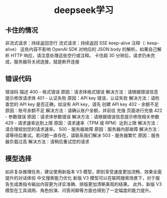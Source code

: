 # <center>deepseek学习</center>
## 卡住的情况
非流式请求：持续返回空行
流式请求：持续返回 SSE keep-alive 注释（: keep-alive）
这些内容不影响 OpenAI SDK 对响应的 JSON body 的解析。如果自己解析 HTTP 响应，请注意处理这些空行或注释。
卡住超 30 分钟后，请求仍未完成，服务器将关闭连接，就是断开连接
## 错误代码
错误码	描述
400 - 格式错误	原因：请求体格式错误
解决方法：请根据错误信息提示修改请求体
401 - 认证失败	原因：API key 错误，认证失败
解决方法：请检查您的 API key 是否正确，如没有 API key，请先 创建 API key
402 - 余额不足	原因：账号余额不足
解决方法：请确认账户余额，并前往 充值 页面进行充值
422 - 参数错误	原因：请求体参数错误
解决方法：请根据错误信息提示修改相关参数
429 - 请求速率达到上限	原因：请求速率（TPM 或 RPM）达到上限
解决方法：请合理规划您的请求速率。
500 - 服务器故障	原因：服务器内部故障
解决方法：请等待后重试。若问题一直存在，请联系我们解决
503 - 服务器繁忙	原因：服务器负载过高
解决方法：请稍后重试您的请求
## 模型选择
如非复杂推理任务，建议使用新版本 V3 模型，即刻享受速度更加流畅、效果全面提升的对话体验
中文搜索能力优化
新版 V3 模型可以在联网搜索场景下，对于报告生成类指令输出内容更为详实准确、排版更加清晰美观的结果。
此外，新版 V3 模型在工具调用、角色扮演、问答闲聊等方面也得到了一定幅度的能力提升。